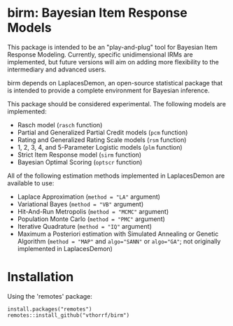 birm: Bayesian Item Response Models
=============

This package is intended to be an "play-and-plug" tool for Bayesian Item Response Modeling. Currently, specific unidimensional IRMs are implemented, but future versions will aim on adding more flexibility to the intermediary and advanced users.

birm depends on LaplacesDemon, an open-source statistical package that is intended to provide a complete environment for Bayesian inference.

This package should be considered experimental. The following models are implemented:

* Rasch model (`rasch` function)
* Partial and Generalized Partial Credit models (`pcm` function)
* Rating and Generalized Rating Scale models (`rsm` function)
* 1, 2, 3, 4, and 5-Parameter Logistic models (`plm` function)
* Strict Item Response model (`sirm` function)
* Bayesian Optimal Scoring (`optscr` function)

All of the following estimation methods implemented in LaplacesDemon are available to use:

* Laplace Approximation (`method = "LA"` argument)
* Variational Bayes (`method = "VB"` argument)
* Hit-And-Run Metropolis (`method = "MCMC"` argument)
* Population Monte Carlo (`method = "PMC"` argument)
* Iterative Quadrature (`method = "IQ"` argument)
* Maximum a Posteriori estimation with Simulated Annealing or Genetic Algorithm (`method = "MAP"` and `algo="SANN"` or `algo="GA"`; not originally implemented in LaplacesDemon)

# Installation #

Using the 'remotes' package:

    install.packages("remotes")
    remotes::install_github("vthorrf/birm")
